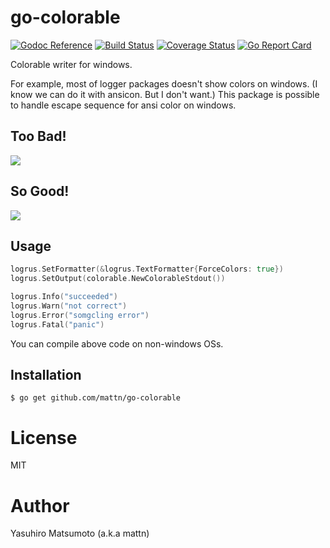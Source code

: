 # go-colorable

[![Godoc Reference](https://godoc.org/github.com/mattn/go-colorable?status.svg)](http://godoc.org/github.com/mattn/go-colorable)
[![Build Status](https://travis-ci.org/mattn/go-colorable.svg?branch=master)](https://travis-ci.org/mattn/go-colorable)
[![Coverage Status](https://coveralls.io/repos/github/mattn/go-colorable/badge.svg?branch=master)](https://coveralls.io/github/mattn/go-colorable?branch=master)
[![Go Report Card](https://goreportcard.com/badge/mattn/go-colorable)](https://goreportcard.com/report/mattn/go-colorable)

Colorable writer for windows.

For example, most of logger packages doesn't show colors on windows. (I know we can do it with ansicon. But I don't want.)
This package is possible to handle escape sequence for ansi color on windows.

## Too Bad!

![](https://raw.githubusercontent.com/mattn/go-colorable/gh-pages/bad.png)


## So Good!

![](https://raw.githubusercontent.com/mattn/go-colorable/gh-pages/good.png)

## Usage

```go
logrus.SetFormatter(&logrus.TextFormatter{ForceColors: true})
logrus.SetOutput(colorable.NewColorableStdout())

logrus.Info("succeeded")
logrus.Warn("not correct")
logrus.Error("somgcling error")
logrus.Fatal("panic")
```

You can compile above code on non-windows OSs.

## Installation

```
$ go get github.com/mattn/go-colorable
```

# License

MIT

# Author

Yasuhiro Matsumoto (a.k.a mattn)
